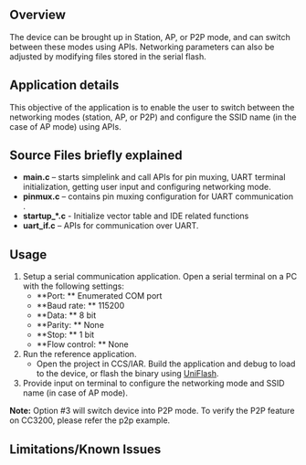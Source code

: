 ## Overview

The device can be brought up in Station, AP, or P2P mode, and can switch between these modes using APIs. Networking parameters can also be adjusted by modifying files stored in the serial flash.

## Application details

This objective of the application is to enable the user to switch between
the networking modes (station, AP, or P2P) and configure the SSID name
(in the case of AP mode) using APIs.

## Source Files briefly explained

- **main.c** – starts simplelink and call APIs for pin muxing, UART
terminal initialization, getting user input and configuring
networking mode.  
- **pinmux.c** – contains pin muxing configuration for UART
communication .
- **startup\_\*.c** - Initialize vector table and IDE related functions
- **uart\_if.c** – APIs for communication over UART.

## Usage

1.  Setup a serial communication application. Open a serial terminal on a PC with the following settings:
	- **Port: ** Enumerated COM port
	- **Baud rate: ** 115200
	- **Data: ** 8 bit
	- **Parity: ** None
	- **Stop: ** 1 bit
	- **Flow control: ** None
2.  Run the reference application.
      - Open the project in CCS/IAR. Build the application and debug to load to the device, or flash the binary using [UniFlash](http://processors.wiki.ti.com/index.php/CC3100_%26_CC3200_UniFlash_Quick_Start_Guide).
3. Provide input on terminal to configure the networking mode and SSID name (in case of AP mode).

**Note:** Option #3 will switch device into P2P mode. To verify the P2P feature on CC3200, please refer the p2p example.

## Limitations/Known Issues
